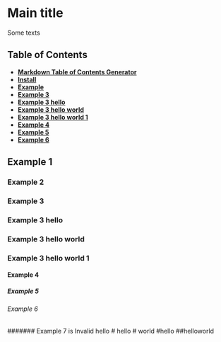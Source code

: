 # Main title
Some texts

## Table of Contents
* **[Markdown Table of Contents Generator](#-markdown-table-of-contents-generator)**
* **[Install](#-install)**
* **[Example](#-example)**
* **[Example 3](#-example-3)**
* **[Example 3 hello](#-example-3-hello)**
* **[Example 3 hello  world](#-example-3-hello-world)**
* **[Example 3   hello  world  1](#-example-3-hello-world-1)**
* **[Example 4](#-example-4)**
* **[Example 5](#-example-5)**
* **[Example 6](#-example-6)**

## Example 1
### Example 2
### Example 3
### Example 3 hello
### Example 3 hello  world
### Example 3   hello  world  1
#### Example 4
##### Example 5
###### Example 6
####### Example 7 is Invalid
hello #
hello # world
#hello
##helloworld